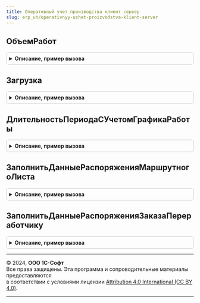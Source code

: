 ```yaml
---
title: Оперативный учет производства клиент сервер
slug: erp_uh/operativnyy-uchet-proizvodstva-klient-server
---
```



## ОбъемРабот
<details style="margin: 1em 0; padding: 0.5em; border: 1px solid #ccc; border-radius: 6px;">

<summary style="font-weight: bold; cursor: pointer;">Описание, пример вызова</summary>

```bsl

// Рассчитывает объем работ
//
// Параметры:
//  ВремяРаботы						- Число - время работы
//  Количество						- Число - Количество работы
//  ОдновременноПроизводимаяПартия	- Число - Одновременно производимое количество работы.
//
// Возвращаемое значение:
//   Число   - объем работ
//
Функция ОбъемРабот(ВремяРаботы, Количество, ОдновременноПроизводимаяПартия) Экспорт
```

Пример вызова
```bsl
Результат = ОперативныйУчетПроизводстваКлиентСервер.ОбъемРабот(ВремяРаботы, Количество, ОдновременноПроизводимаяПартия) 
```
</details>

## Загрузка
<details style="margin: 1em 0; padding: 0.5em; border: 1px solid #ccc; border-radius: 6px;">

<summary style="font-weight: bold; cursor: pointer;">Описание, пример вызова</summary>

```bsl

// Рассчитывает загрузку
//
// Параметры:
//  ЗагрузкаИсходная				- Число - Загрузка
//  Количество						- Число - Количество работы
//  ОдновременноПроизводимаяПартия	- Число - Одновременно производимое количество работы.
//
// Возвращаемое значение:
//   Число   - Загрузка
//
Функция Загрузка(ЗагрузкаИсходная, Количество, ОдновременноПроизводимаяПартия) Экспорт
```

Пример вызова
```bsl
Результат = ОперативныйУчетПроизводстваКлиентСервер.Загрузка(ЗагрузкаИсходная, Количество, ОдновременноПроизводимаяПартия) 
```
</details>

## ДлительностьПериодаСУчетомГрафикаРаботы
<details style="margin: 1em 0; padding: 0.5em; border: 1px solid #ccc; border-radius: 6px;">

<summary style="font-weight: bold; cursor: pointer;">Описание, пример вызова</summary>

```bsl

// Рассчитывает длительность периода с учетом графика работы
//
// Параметры:
//  Начало						- Дата - Начало периода
//  Окончание					- Дата - Окончание периода
//  ГрафикРаботы				- ТаблицаЗначений, ДанныеФормыКоллекция - график работы
//  НачалоПериода				- Дата - Начало периода в котором нужно определить длительность
//  ОкончаниеПериода			- Дата - Окончание периода в котором нужно определить длительность
//  ВремяРаботыВРабочееВремя	- Число - Время работы в нерабочее время
//  ПериодыВыполнения			- Массив - занятые периоды.
//
// Возвращаемое значение:
//   Число   - длительность периода в секундах.
//
Функция ДлительностьПериодаСУчетомГрафикаРаботы(Начало, Окончание, ГрафикРаботы, НачалоПериода = Неопределено, ОкончаниеПериода = Неопределено, ВремяРаботыВРабочееВремя = 0, ПериодыВыполнения = Неопределено) Экспорт
```

Пример вызова
```bsl
Результат = ОперативныйУчетПроизводстваКлиентСервер.ДлительностьПериодаСУчетомГрафикаРаботы(Начало, Окончание, ГрафикРаботы, НачалоПериода, ОкончаниеПериода, ВремяРаботыВРабочееВремя, ПериодыВыполнения);
```
</details>

## ЗаполнитьДанныеРаспоряженияМаршрутногоЛиста
<details style="margin: 1em 0; padding: 0.5em; border: 1px solid #ccc; border-radius: 6px;">

<summary style="font-weight: bold; cursor: pointer;">Описание, пример вызова</summary>

```bsl

// Заполняет табличные части маршрутного листа "РаспоряжениеСпецификация" и "РаспоряжениеТрудозатраты".
//
// Параметры:
//  Объект - ДокументОбъект.МаршрутныйЛистПроизводства - заполняемый документ.
//
Процедура ЗаполнитьДанныеРаспоряженияМаршрутногоЛиста(Объект) Экспорт
```

Пример вызова
```bsl
ОперативныйУчетПроизводстваКлиентСервер.ЗаполнитьДанныеРаспоряженияМаршрутногоЛиста(Объект) 
```
</details>

## ЗаполнитьДанныеРаспоряженияЗаказаПереработчику
<details style="margin: 1em 0; padding: 0.5em; border: 1px solid #ccc; border-radius: 6px;">

<summary style="font-weight: bold; cursor: pointer;">Описание, пример вызова</summary>

```bsl

// Заполняет табличные части "РаспоряжениеСпецификация" и "РаспоряжениеТрудозатраты" в заказе переработчику.
//
// Параметры:
//  Объект - ДокументОбъект.ЗаказПереработчику - заполняемый документ.
//  ТипСтрокиПоступление - ПеречислениеСсылка.ТипыДвиженияЗапасов - тип движения (поступление).
//  ТипСтрокиОтгрузка - ПеречислениеСсылка.ТипыДвиженияЗапасов - тип движения (отгрузка).
//
Процедура ЗаполнитьДанныеРаспоряженияЗаказаПереработчику(Объект, ТипСтрокиПоступление, ТипСтрокиОтгрузка) Экспорт
```

Пример вызова
```bsl
ОперативныйУчетПроизводстваКлиентСервер.ЗаполнитьДанныеРаспоряженияЗаказаПереработчику(Объект, ТипСтрокиПоступление, ТипСтрокиОтгрузка) 
```
</details>

---

© 2024, **ООО 1С-Софт**  
Все права защищены. Эта программа и сопроводительные материалы предоставляются  
в соответствии с условиями лицензии [Attribution 4.0 International (CC BY 4.0)](https://creativecommons.org/licenses/by/4.0/legalcode).

---

